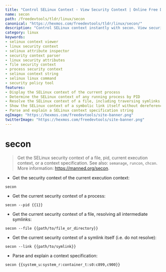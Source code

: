 ```yaml
---
title: "Control SELinux Context - View Security Context | Online Free DevTools by Hexmos"
name: secon
path: /freedevtools/tldr/linux/secon
canonical: "https://hexmos.com/freedevtools/tldr/linux/secon/"
description: "Control SELinux context instantly with secon. View security attributes of processes and files, and parse SELinux context strings with this free online tool, no registration required."
category: linux
keywords:
- selinux context viewer
- linux security context
- selinux attribute inspector
- security context parser
- linux security attributes
- file security context
- process security context
- selinux context string
- selinux linux command
- security policy tool
features:
- Display the SELinux context of the current process
- Determine the SELinux context of any running process by PID
- Resolve the SELinux context of a file, including traversing symlinks
- Show the SELinux context of a symbolic link itself without dereferencing
- Parse and explain a SELinux context specification string
ogImage: "https://hexmos.com/freedevtools/site-banner.png"
twitterImage: "https://hexmos.com/freedevtools/site-banner.png"
---
```


# secon

> Get the SELinux security context of a file, pid, current execution context, or a context specification.
> See also: `semanage`, `runcon`, `chcon`.
> More information: <https://manned.org/secon>.

- Get the security context of the current execution context:

`secon`

- Get the current security context of a process:

`secon --pid {{1}}`

- Get the current security context of a file, resolving all intermediate symlinks:

`secon --file {{path/to/file_or_directory}}`

- Get the current security context of a symlink itself (i.e. do not resolve):

`secon --link {{path/to/symlink}}`

- Parse and explain a context specification:

`secon {{system_u:system_r:container_t:s0:c899,c900}}`
